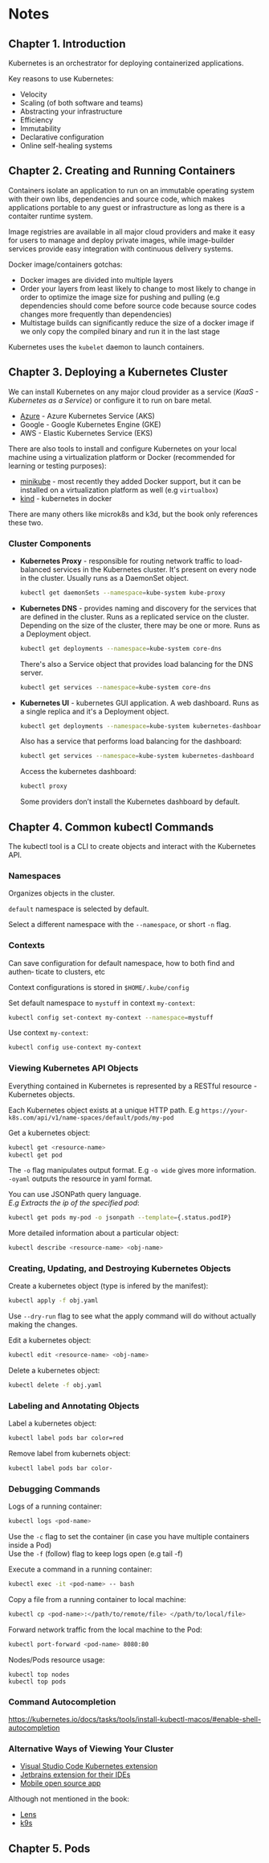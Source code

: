 # Notes

## Chapter 1. Introduction

Kubernetes is an orchestrator for deploying containerized applications.

Key reasons to use Kubernetes:
- Velocity
- Scaling (of both software and teams)
- Abstracting your infrastructure
- Efficiency
- Immutability
- Declarative configuration
- Online self-healing systems

## Chapter 2. Creating and Running Containers

Containers isolate an application to run on an immutable operating system with their own libs, dependencies and source code, which makes applications portable to any guest or infrastructure as long as there is a contaiter runtime system.

Image registries are available in all major cloud providers and make it easy for users to manage and deploy private images, while image-builder services provide easy integration with continuous delivery systems.

Docker image/containers gotchas:
- Docker images are divided into multiple layers
- Order your layers from least likely to change to most likely to change in order to optimize the image size for pushing and pulling (e.g dependencies should come before source code because source codes changes more frequently than dependencies)
- Multistage builds can significantly reduce the size of a docker image if we only copy the compiled binary and run it in the last stage

Kubernetes uses the `kubelet` daemon to launch containers.

## Chapter 3. Deploying a Kubernetes Cluster

We can install Kubernetes on any major cloud provider as a service (*KaaS - Kubernetes as a Service*) or configure it to run on bare metal.  
- [Azure](playground/AKS.md) - Azure Kubernetes Service (AKS)
- Google - Google Kubernetes Engine (GKE)
- AWS - Elastic Kubernetes Service (EKS)

There are also tools to install and configure Kubernetes on your local machine using a virtualization platform or Docker (recommended for learning or testing purposes):
- [minikube](playground/minikube.md) - most recently they added Docker support, but it can be installed on a virtualization platform as well (e.g `virtualbox`)
- [kind](playground/kind.md) - kubernetes in docker

There are many others like microk8s and k3d, but the book only references these two.

### Cluster Components

- **Kubernetes Proxy** - responsible for routing network traffic to load-balanced services in the Kubernetes cluster. It's present on every node in the cluster. Usually runs as a DaemonSet object.
    ```bash
    kubectl get daemonSets --namespace=kube-system kube-proxy
    ```

- **Kubernetes DNS** - provides naming and discovery for the services that are defined in the cluster. Runs as a replicated service on the cluster. Depending on the size of the cluster, there may be one or more. Runs as a Deployment object.
    ```bash
    kubectl get deployments --namespace=kube-system core-dns
    ```
    There's also a Service object that provides load balancing for the DNS server.
    ```bash
    kubectl get services --namespace=kube-system core-dns
    ```

- **Kubernetes UI** - kubernetes GUI application. A web dashboard. Runs as a single replica and it's a Deployment object.
    ```bash
    kubectl get deployments --namespace=kube-system kubernetes-dashboard
    ```
    Also has a service that performs load balancing for the dashboard:
    ```bash
    kubectl get services --namespace=kube-system kubernetes-dashboard
    ```
    Access the kubernetes dashboard:
    ```bash
    kubectl proxy
    ```
    Some providers don’t install the Kubernetes dashboard by default.

## Chapter 4. Common kubectl Commands

The kubectl tool is a CLI to create objects and interact with the Kubernetes API.

### Namespaces

Organizes objects in the cluster.

`default` namespace is selected by default.

Select a different namespace with the `--namespace`, or short `-n` flag.

### Contexts

Can save configuration for default namespace, how to both find and authen‐ ticate to clusters, etc

Context configurations is stored in `$HOME/.kube/config`

Set default namespace to `mystuff` in context `my-context`:
```bash
kubectl config set-context my-context --namespace=mystuff
```

Use context `my-context`:
```bash
kubectl config use-context my-context
```

### Viewing Kubernetes API Objects

Everything contained in Kubernetes is represented by a RESTful resource - Kubernetes objects.

Each Kubernetes object exists at a unique HTTP path. E.g `https://your-k8s.com/api/v1/name‐spaces/default/pods/my-pod`

Get a kubernetes object:
```bash
kubectl get <resource-name>
kubectl get pod
```

The `-o` flag  manipulates output format. E.g `-o wide` gives more information. `-oyaml` outputs the resource in yaml format.

You can use JSONPath query language.  
*E.g Extracts the ip of the specified pod*:
```bash
kubectl get pods my-pod -o jsonpath --template={.status.podIP}
```

More detailed information about a particular object:
```bash
kubectl describe <resource-name> <obj-name>
```

### Creating, Updating, and Destroying Kubernetes Objects

Create a kubernetes object (type is infered by the manifest):
```bash
kubectl apply -f obj.yaml
```

Use `--dry-run` flag to see what the apply command will do without actually making the changes.

Edit a kubernetes object:
```bash
kubectl edit <resource-name> <obj-name>
```

Delete a kubernetes object:
```bash
kubectl delete -f obj.yaml
```

### Labeling and Annotating Objects

Label a kubernetes object:
```bash
kubectl label pods bar color=red
```

Remove label from kubernets object:
```bash
kubectl label pods bar color-
```

### Debugging Commands

Logs of a running container:
```bash
kubectl logs <pod-name>
```
Use the `-c` flag to set the container (in case you have multiple containers inside a Pod)  
Use the `-f` (follow) flag to keep logs open (e.g tail -f)

Execute a command in a running container:
```bash
kubectl exec -it <pod-name> -- bash
```

Copy a file from a running container to local machine:
```bash
kubectl cp <pod-name>:</path/to/remote/file> </path/to/local/file>
```

Forward network traffic from the local machine to the Pod:
```bash
kubectl port-forward <pod-name> 8080:80
```

Nodes/Pods resource usage:
```
kubectl top nodes
kubectl top pods
```

### Command Autocompletion

https://kubernetes.io/docs/tasks/tools/install-kubectl-macos/#enable-shell-autocompletion

### Alternative Ways of Viewing Your Cluster

- [Visual Studio Code Kubernetes extension](https://marketplace.visualstudio.com/items?itemName=ms-kubernetes-tools.vscode-kubernetes-tools)
- [Jetbrains extension for their IDEs](https://plugins.jetbrains.com/plugin/10485-kubernetes)
- [Mobile open source app](https://github.com/bitnami-labs/cabin)

Although not mentioned in the book:
- [Lens](https://k8slens.dev/)
- [k9s](https://github.com/derailed/k9s)

## Chapter 5. Pods

